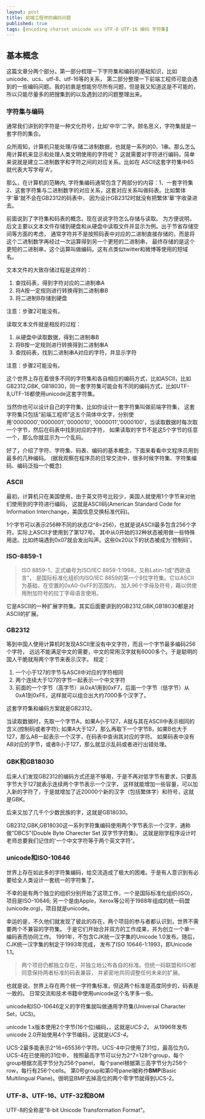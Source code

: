 ```yaml
---
layout: post
title: 前端工程师的编码问题
published: true
tags: [encoding charset unicode ucs UTF-8 UTF-16 编码 字符集]
---
```


## 基本概念

这篇文章分两个部分。第一部分梳理一下字符集和编码的基础知识，比如unicode、ucs、utf-8、utf-16等的关系，
第二部分整理一下前端工程师可能会遇到的一些编码问题。我的初衷是想能穷尽所有问题，但是我又知道这是不可能的，
所以只能尽量多的把搜集到的以及遇到过的问题整理出来。

### 字符集与编码

通常我们讲到的字符是一种文化符号，比如'中华'二字。顾名思义，字符集就是一套字符的集合。

众所周知，计算机只能处理/存储二进制数据，也就是一系列的0、1串。那么怎么用计算机来显示和处理人类文明使用的字符呢？
这就需要对字符进行编码，简单来说就是建立二进制数字和字符之间的对应关系。比如在
ASCII这套字符集中65就代表大写字母'A'。

那么，在计算机的范畴内, 字符集编码通常包含了两部分的内容：1、一套字符集
2、这套字符集与二进制数字的对应关系，这套对应关系叫做码表。比如繁体字'華'就不会在GB2312的码表中，
因为设计GB2312时就没有把繁体'華'字收录进去。

前面说到了字符集和码表的概念。现在说说字符怎么存储与读取。
为方便说明，后文主要以文本文件存储到硬盘和从硬盘中读取文件并显示为例。出于节省存储空间等方面的考虑，
通常字符并不是按照码表中对应的二进制直接存储的，而是将这个二进制数字再经过一次运算得到另一个更短的二进制串，
最终存储的是这个更短的二进制串，这个运算叫做编码。这有点类似twitter和微博等使用的短域名。

文本文件的大致存储过程是这样的：

1. 查找码表，得到字符对应的二进制串A
2. 将A按一定规则进行转换得到二进制串B
3. 将二进制B存储到硬盘

注意：步骤2可能没有。

读取文本文件就是相反的过程：

1. 从硬盘中读取数据，得到二进制串B
2. 将B按一定规则进行转换得到二进制串A
3. 查找码表，找到二进制串A对应的字符，并显示字符

注意：步骤2可能没有。

这个世界上存在着很多不同的字符集和各自相应的编码方式，比如ASCII，比如GB2312,GBK,
GB18030，同一套字符集可能会有不同的编码方式，比如UTF-8,UTF-16都使用unicode这套字符集。

当然你也可以设计自己的字符集，比如你设计一套字符集叫做前端字符集，
这套字符集只包括“前端工程师”这五个简体中文字，分别使用'0000000','0000001','0000010',
'0000011','0000100'，当读取数据时每次取一个字节，然后在码表中找到对应的字符，
如果读取的字节不是这5个字节的任意一个，那么你就显示为一个乱码。

好了，介绍了字符、字符集、码表、编码的基本概念，下面来看看中文程序员用到最多的几种编码。
(据我观察在程序员的日常交流中，很多时候字符集、字符集编码、编码泛指一个概念)

### ASCII

最初，计算机只在美国使用，由于英文符号比较少，美国人就使用1个字节来对他们使用到的字符进行编码，
这就是ASCII码(American Standard Code for Information Interchange，美国信息交换标准代码)。

1个字节可以表示256种不同的状态(2^8=256)，也就是说ASCII最多包含256个字符。实际上ASCII才使用到了第127号。
其中从0开始的32种状态被用做一些特殊用途。比如终端遇到0x07就会发出叫声。这些0x20以下的状态被成为'控制码'。

### ISO-8859-1

> ISO 8859-1，正式编号为ISO/IEC 8859-1:1998，又称Latin-1或“西欧语言”，
> 是国际标准化组织内ISO/IEC 8859的第一个8位字符集。它以ASCII为基础，在空置的0xA0-0xFF的范围内，
> 加入96个字母及符号，藉以供使用附加符号的拉丁字母语言使用。

它是ASCII的一种扩展字符集。其实后面要讲到的GB2312,GBK,GB18030都是对ASCII的扩展。

### GB2312

等到中国人使用计算机时发现ASCII里没有中文字符，而且一个字节最多编码256个字符，
远远不能满足中文的需要，中文的常用汉字就有6000多个。于是聪明的国人干脆就用两个字节来表示汉字。
规定：   

1. 一个小于127的字节与ASCII中对应的字符相同
2. 两个连续大于127的字节一起表示一个中文字符
3. 前面的一个字节（高字节）从0xA1用到0xF7，后面一个字节（低字节）从0xA1到0xFE，这样就可以组合出大约7000多个汉字了。

这套字符集和编码方案就是GB2312。

当读取数据时，先取一个字节A，如果A小于127，A就与其在ASCII中表示相同的含义(控制码或者字符);
如果A大于127，那么再取下一个字节B，如果B也大于127，那么AB一起表示一个汉字，在码表中查询其对应的字符。
如果码表中没有AB对应的字节，或者B小于127，那么就显示乱码或者进行出错处理。

### GBK和GB18030

后来人们发现GB2312的编码方式还是不够用，于是不再对低字节有要求，只要高字节大于127就表示连续两个字节表示一个汉字，
这样就能增加一些容量，可以加入新的字符了，于是就增加了近20000个新的汉字（包括繁体字）和符号，这就是GBK。

后来又加了几千个少数民族的字，这就是GB18030。

GB2312,GBK,GB18030这一系列字符集编码使用两个字节表示一个汉字，通称做"DBCS"(Double Byte Charecter Set 双字节字符集)。
这就是刚学程序设计时老师总要我们记住的'一个中文字符等于两个英文字符'。

### unicode和ISO-10646

世界上存在如此多的字符集编码，给交流造成了极大的困难。于是有人意识到有必要给全人类设计一套统一的字符集了。

不幸的是有两个独立的组织分别开始了这项工作，一个是国际标准化组织(ISO)，项目是ISO-10646;
另一个是由Apple，Xerox等公司于1988年组成的统一码盟(unicode.org)，项目就是unicode。

幸运的是，不久他们就发现了彼此的存在，两个项目的参与者都认识到，世界不需要两个不兼容的字符集。
于是它们开始合并双方的工作成果，并为创立一个单一编码表而协同工作。
1991年，不包含CJK统一汉字集的Unicode 1.0发布。随后，CJK统一汉字集的制定于1993年完成，
发布了ISO 10646-1:1993，即Unicode 1.1。

> 两个项目仍都独立存在，并独立地公布各自的标准。但统一码联盟和ISO都同意保持两者标准的码表兼容，
> 并紧密地共同调整任何未来的扩展。

也就是说，世界上存在两个统一字符集标准，但这两个标准是高度同步的，码表是一致的。
日常交流和技术书籍中使用unicode这个名字多一些。

unicode和ISO-10646定义的字符集就叫做通用字符集(Universal Character Set，UCS)。

unicode 1.x版本使用2个字节(16个位)编码，，这就是*UCS-2*。
从1996年发布unicode 2.0开始使用4个字节编码，这就是*UCS-4*。

UCS-2最多能表示2^16=65536个字符。UCS-4中只使用了31位，最高位为0。UCS-4在已使用的31位中，
按照最高字节可以分为2^7=128个group，每个group根据次高字节分为256个panel，
每个panel根据第三高字节分为256个row，每行有256个cells。
第0号group和第0号panel被称作**BMP**(Basic Multilingual Plane)。很明显BMP去掉高位的两个零字节就得到UCS-2。

### UTF-8、UTF-16、UTF-32和BOM

UTF-8的全称是"8-bit  Unicode Transformation Format"。
